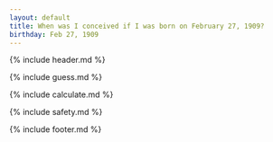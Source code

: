 ```yaml
---
layout: default
title: When was I conceived if I was born on February 27, 1909?
birthday: Feb 27, 1909
---
```


{% include header.md %}

{% include guess.md %}

{% include calculate.md %}

{% include safety.md %}

{% include footer.md %}




